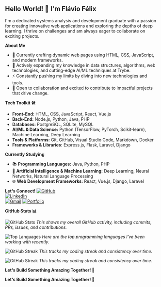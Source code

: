 ## Hello World! 👋 I'm Flávio Félix

I'm a dedicated systems analysis and development graduate with a passion for creating innovative web applications and exploring the depths of deep learning. I thrive on challenges and am always eager to collaborate on exciting projects.

**About Me**
* 🔭 Currently crafting dynamic web pages using HTML, CSS, JavaScript, and modern frameworks.
* 🌱 Actively expanding my knowledge in data structures, algorithms, web technologies, and cutting-edge AI/ML techniques at Trybe.
* ⚡ Constantly pushing my limits by diving into new technologies and tools.
* 🤝 Open to collaboration and excited to contribute to impactful projects that drive change.

**Tech Toolkit 🛠️**
* **Front-End:** HTML, CSS, JavaScript, React, Vue.js
* **Back-End:** Node.js, Python, Java, PHP
* **Databases:** PostgreSQL, SQLite, MySQL
* **AI/ML & Data Science:** Python (TensorFlow, PyTorch, Scikit-learn), Machine Learning, Deep Learning
* **Tools & Platforms:** Git, GitHub, Visual Studio Code, Markdown, Docker
* **Frameworks & Libraries:** Express.js, Flask, Laravel, Django

**Currently Studying**
* 📚 **Programming Languages:** Java, Python, PHP
* 🧠 **Artificial Intelligence & Machine Learning:** Deep Learning, Neural Networks, Natural Language Processing
* 🌐 **Web Development Frameworks:** React, Vue.js, Django, Laravel

**Let's Connect!**
[![GitHub](https://img.shields.io/badge/GitHub-100000?style=for-the-badge&logo=github&logoColor=white)](https://github.com/fau-33)  
[![LinkedIn](https://img.shields.io/badge/LinkedIn-0077B5?style=for-the-badge&logo=linkedin&logoColor=white)](https://www.linkedin.com/in/flaviofelix/)  
[![Gmail](https://img.shields.io/badge/Gmail-333333?style=for-the-badge&logo=gmail&logoColor=red)](mailto:flavioleandrovasco@gmail.com)
[![Portfolio](https://img.shields.io/badge/Portfolio-008080?style=for-the-badge&logo=portfolio&logoColor=white)](https://codepen.io/Flavio-Leandro/pen/poMQqem)

**GitHub Stats 📊**

<!-- Basic GitHub Stats -->
![GitHub Stats](https://github-readme-stats.vercel.app/api?username=fau-33&show_icons=true&theme=radical&include_all_commits=true&count_private=true)
*This shows my overall GitHub activity, including commits, PRs, issues, and contributions.*

<!-- Top Languages -->
![Top Languages](https://github-readme-stats.vercel.app/api/top-langs/?username=fau-33&layout=compact&theme=radical&langs_count=8)
*Here are the top programming languages I've been working with recently.*

<!-- GitHub Streak Stats -->
![GitHub Streak](https://github-readme-streak-stats.herokuapp.com/?user=fau-33&theme=radical&date_format=j%20M%20Y&mode=weekly)
*This tracks my coding streak and consistency over time.*

<!-- GitHub Streak Stats -->
![GitHub Streak](https://github-readme-streak-stats.herokuapp.com/?user=fau-33&theme=radical&date_format=j%20M%20Y&mode=weekly)
*This tracks my coding streak and consistency over time.*

**Let's Build Something Amazing Together! 🚀**


**Let's Build Something Amazing Together! 🚀**

